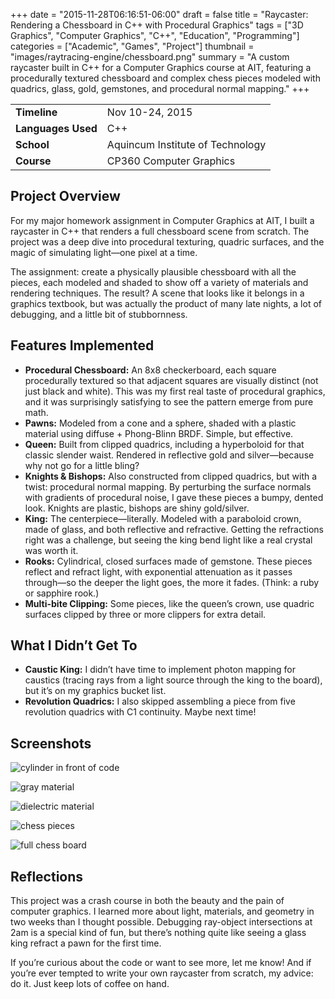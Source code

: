 +++
date = "2015-11-28T06:16:51-06:00"
draft = false
title = "Raycaster: Rendering a Chessboard in C++ with Procedural Graphics"
tags = ["3D Graphics", "Computer Graphics", "C++", "Education", "Programming"]
categories = ["Academic", "Games", "Project"]
thumbnail = "images/raytracing-engine/chessboard.png"
summary = "A custom raycaster built in C++ for a Computer Graphics course at AIT, featuring a procedurally textured chessboard and complex chess pieces modeled with quadrics, glass, gold, gemstones, and procedural normal mapping."
+++

| | |
| --- | --- |
| **Timeline** | Nov 10-24, 2015 |
| **Languages Used** | C++ |
| **School** | Aquincum Institute of Technology |
| **Course** | CP360 Computer Graphics |

## Project Overview

For my major homework assignment in Computer Graphics at AIT, I built a raycaster in C++ that renders a full chessboard scene from scratch. The project was a deep dive into procedural texturing, quadric surfaces, and the magic of simulating light—one pixel at a time.

The assignment: create a physically plausible chessboard with all the pieces, each modeled and shaded to show off a variety of materials and rendering techniques. The result? A scene that looks like it belongs in a graphics textbook, but was actually the product of many late nights, a lot of debugging, and a little bit of stubbornness.

## Features Implemented

- **Procedural Chessboard:** An 8x8 checkerboard, each square procedurally textured so that adjacent squares are visually distinct (not just black and white). This was my first real taste of procedural graphics, and it was surprisingly satisfying to see the pattern emerge from pure math.
- **Pawns:** Modeled from a cone and a sphere, shaded with a plastic material using diffuse + Phong-Blinn BRDF. Simple, but effective.
- **Queen:** Built from clipped quadrics, including a hyperboloid for that classic slender waist. Rendered in reflective gold and silver—because why not go for a little bling?
- **Knights & Bishops:** Also constructed from clipped quadrics, but with a twist: procedural normal mapping. By perturbing the surface normals with gradients of procedural noise, I gave these pieces a bumpy, dented look. Knights are plastic, bishops are shiny gold/silver.
- **King:** The centerpiece—literally. Modeled with a paraboloid crown, made of glass, and both reflective and refractive. Getting the refractions right was a challenge, but seeing the king bend light like a real crystal was worth it.
- **Rooks:** Cylindrical, closed surfaces made of gemstone. These pieces reflect and refract light, with exponential attenuation as it passes through—so the deeper the light goes, the more it fades. (Think: a ruby or sapphire rook.)
- **Multi-bite Clipping:** Some pieces, like the queen’s crown, use quadric surfaces clipped by three or more clippers for extra detail.

## What I Didn’t Get To

- **Caustic King:** I didn’t have time to implement photon mapping for caustics (tracing rays from a light source through the king to the board), but it’s on my graphics bucket list.
- **Revolution Quadrics:** I also skipped assembling a piece from five revolution quadrics with C1 continuity. Maybe next time!

## Screenshots

![cylinder in front of code](../../images/raytracing-engine/cylinder.png)

![gray material](../../images/raytracing-engine/gray.png)

![dielectric material](../../images/raytracing-engine/dielectric.png)

![chess pieces](../../images/raytracing-engine/chesspieces.png)

![full chess board](../../images/raytracing-engine/chessboard.png)

## Reflections

This project was a crash course in both the beauty and the pain of computer graphics. I learned more about light, materials, and geometry in two weeks than I thought possible. Debugging ray-object intersections at 2am is a special kind of fun, but there’s nothing quite like seeing a glass king refract a pawn for the first time.

If you’re curious about the code or want to see more, let me know! And if you’re ever tempted to write your own raycaster from scratch, my advice: do it. Just keep lots of coffee on hand.
